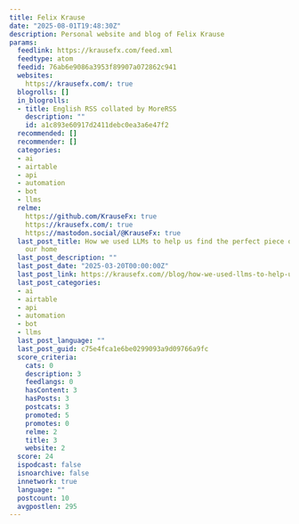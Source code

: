 ```yaml
---
title: Felix Krause
date: "2025-08-01T19:48:30Z"
description: Personal website and blog of Felix Krause
params:
  feedlink: https://krausefx.com/feed.xml
  feedtype: atom
  feedid: 76ab6e9086a3953f89907a072862c941
  websites:
    https://krausefx.com/: true
  blogrolls: []
  in_blogrolls:
  - title: English RSS collated by MoreRSS
    description: ""
    id: a1c893e60917d2411debc0ea3a6e47f2
  recommended: []
  recommender: []
  categories:
  - ai
  - airtable
  - api
  - automation
  - bot
  - llms
  relme:
    https://github.com/KrauseFx: true
    https://krausefx.com/: true
    https://mastodon.social/@KrauseFx: true
  last_post_title: How we used LLMs to help us find the perfect piece of land for
    our home
  last_post_description: ""
  last_post_date: "2025-03-20T00:00:00Z"
  last_post_link: https://krausefx.com//blog/how-we-used-llms-to-help-us-find-the-perfect-piece-of-land-for-our-future-home
  last_post_categories:
  - ai
  - airtable
  - api
  - automation
  - bot
  - llms
  last_post_language: ""
  last_post_guid: c75e4fca1e6be0299093a9d09766a9fc
  score_criteria:
    cats: 0
    description: 3
    feedlangs: 0
    hasContent: 3
    hasPosts: 3
    postcats: 3
    promoted: 5
    promotes: 0
    relme: 2
    title: 3
    website: 2
  score: 24
  ispodcast: false
  isnoarchive: false
  innetwork: true
  language: ""
  postcount: 10
  avgpostlen: 295
---
```

